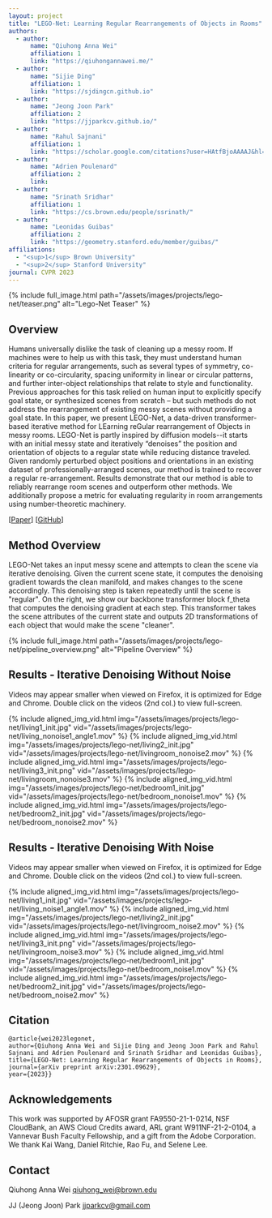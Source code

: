 ```yaml
---
layout: project
title: "LEGO-Net: Learning Regular Rearrangements of Objects in Rooms"
authors:
  - author:
      name: "Qiuhong Anna Wei"
      affiliation: 1
      link: "https://qiuhongannawei.me/"
  - author:
      name: "Sijie Ding"
      affiliation: 1
      link: "https://sjdingcn.github.io"
  - author:
      name: "Jeong Joon Park"
      affiliation: 2
      link: "https://jjparkcv.github.io/"
  - author:
      name: "Rahul Sajnani"
      affiliation: 1
      link: "https://scholar.google.com/citations?user=HAtfBjoAAAAJ&hl=en&oi=ao"
  - author:
      name: "Adrien Poulenard"
      affiliation: 2
      link:
  - author:
      name: "Srinath Sridhar"
      affiliation: 1
      link: "https://cs.brown.edu/people/ssrinath/"
  - author:
      name: "Leonidas Guibas"
      affiliation: 2
      link: "https://geometry.stanford.edu/member/guibas/"
affiliations:
  - "<sup>1</sup> Brown University"
  - "<sup>2</sup> Stanford University"
journal: CVPR 2023
---
```


{% include full_image.html path="/assets/images/projects/lego-net/teaser.png" alt="Lego-Net Teaser" %}

## Overview

Humans universally dislike the task of cleaning up a messy room. If machines were to help us with this task, they must understand human criteria for regular arrangements, such as several types of symmetry, co-linearity or co-circularity, spacing uniformity in linear or circular patterns, and further inter-object relationships that relate to style and functionality. Previous approaches for this task relied on human input to explicitly specify goal state, or synthesized scenes from scratch – but such methods do not address the rearrangement of existing messy scenes without providing a goal state. In this paper, we present LEGO-Net, a data-driven transformer-based iterative method for LEarning reGular rearrangement of Objects in messy rooms. LEGO-Net is partly inspired by diffusion models--it starts with an initial messy state and iteratively “denoises” the position and orientation of objects to a regular state while reducing distance traveled. Given randomly perturbed object positions and orientations in an existing dataset of professionally-arranged scenes, our method is trained to recover a regular re-arrangement. Results demonstrate that our method is able to reliably rearrange room scenes and outperform other methods. We additionally propose a metric for evaluating regularity in room arrangements using number-theoretic machinery.

\[[Paper](https://arxiv.org/pdf/2301.09629.pdf)\]
\[[GitHub](https://github.com/QiuhongAnnaWei/LEGO-Net)\]

## Method Overview

LEGO-Net takes an input messy scene and attempts to clean the scene via iterative denoising. Given the current scene state, it computes the denoising gradient towards the clean manifold, and makes changes to the scene accordingly. This denoising step is taken repeatedly until the scene is "regular". On the right, we show our backbone transformer block f_theta that computes the denoising gradient at each step. This transformer takes the scene attributes of the current state and outputs 2D transformations of each object that would make the scene "cleaner".

{% include full_image.html path="/assets/images/projects/lego-net/pipeline_overview.png" alt="Pipeline Overview" %}

## Results - Iterative Denoising Without Noise

Videos may appear smaller when viewed on Firefox, it is optimized for Edge and Chrome. Double click on the videos (2nd col.) to view full-screen.

<div class="aligned-content">
    {% include aligned_img_vid.html img="/assets/images/projects/lego-net/living1_init.jpg" vid="/assets/images/projects/lego-net/living_nonoise1_angle1.mov" %}
    {% include aligned_img_vid.html img="/assets/images/projects/lego-net/living2_init.jpg" vid="/assets/images/projects/lego-net/livingroom_nonoise2.mov" %}
    {% include aligned_img_vid.html img="/assets/images/projects/lego-net/living3_init.png" vid="/assets/images/projects/lego-net/livingroom_nonoise3.mov" %}
    {% include aligned_img_vid.html img="/assets/images/projects/lego-net/bedroom1_init.jpg" vid="/assets/images/projects/lego-net/bedroom_nonoise1.mov" %}
    {% include aligned_img_vid.html img="/assets/images/projects/lego-net/bedroom2_init.jpg" vid="/assets/images/projects/lego-net/bedroom_nonoise2.mov" %}
</div>

## Results - Iterative Denoising With Noise

Videos may appear smaller when viewed on Firefox, it is optimized for Edge and Chrome. Double click on the videos (2nd col.) to view full-screen.

<div class="aligned-content">
    {% include aligned_img_vid.html img="/assets/images/projects/lego-net/living1_init.jpg" vid="/assets/images/projects/lego-net/living_noise1_angle1.mov" %}
    {% include aligned_img_vid.html img="/assets/images/projects/lego-net/living2_init.jpg" vid="/assets/images/projects/lego-net/livingroom_noise2.mov" %}
    {% include aligned_img_vid.html img="/assets/images/projects/lego-net/living3_init.png" vid="/assets/images/projects/lego-net/livingroom_noise3.mov" %}
    {% include aligned_img_vid.html img="/assets/images/projects/lego-net/bedroom1_init.jpg" vid="/assets/images/projects/lego-net/bedroom_noise1.mov" %}
    {% include aligned_img_vid.html img="/assets/images/projects/lego-net/bedroom2_init.jpg" vid="/assets/images/projects/lego-net/bedroom_noise2.mov" %}
</div>

## Citation

    @article{wei2023legonet,
    author={Qiuhong Anna Wei and Sijie Ding and Jeong Joon Park and Rahul Sajnani and Adrien Poulenard and Srinath Sridhar and Leonidas Guibas},
    title={LEGO-Net: Learning Regular Rearrangements of Objects in Rooms},
    journal={arXiv preprint arXiv:2301.09629},
    year={2023}}

## Acknowledgements

This work was supported by AFOSR grant FA9550-21-1-0214, NSF CloudBank, an AWS Cloud Credits award, ARL grant W911NF-21-2-0104, a Vannevar Bush Faculty Fellowship, and a gift from the Adobe Corporation. We thank Kai Wang, Daniel Ritchie, Rao Fu, and Selene Lee.

## Contact

Qiuhong Anna Wei [qiuhong_wei@brown.edu](qiuhong_wei@brown.edu)

JJ (Jeong Joon) Park [jjparkcv@gmail.com](jjparkcv@gmail.com)
